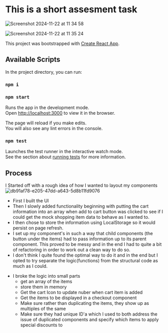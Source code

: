 # This is a short assesment task

![Screenshot 2024-11-22 at 11 34 58](https://github.com/user-attachments/assets/05332262-f3fa-4cdb-843f-a781a5120d37)


![Screenshot 2024-11-22 at 11 35 24](https://github.com/user-attachments/assets/7631f1fa-4199-4fc2-b323-07864d7ac981)





This project was bootstrapped with [Create React App](https://github.com/facebook/create-react-app).

## Available Scripts

In the project directory, you can run:

### `npm i`
### `npm start`

Runs the app in the development mode.\
Open [http://localhost:3000](http://localhost:3000) to view it in the browser.

The page will reload if you make edits.\
You will also see any lint errors in the console.

### `npm test`

Launches the test runner in the interactive watch mode.\
See the section about [running tests](https://facebook.github.io/create-react-app/docs/running-tests) for more information.


## Process

I Started off with a rough idea of how I wanted to layout my components
![db91af78-e205-47dd-a643-5d8b11fd9076](https://github.com/user-attachments/assets/bb49970a-5de3-41d0-8dbc-110857d09cc2)

- First I built the UI
- Then I slowly added functionality beginning with putting the cart information into an array when add to cart button was clicked to see if I could get the mock shopping item data to behave as I wanted to.
- I then chose to store the information using LocalStorage so it would persist on page refresh.
- I set up my component's in such a way that child components (the button under the items) had to pass information up to its parent component. This proved to be messy and in the end I had to quite a bit of refactoring in order to work out a clean way to do so.
- I don't think I quite found the optimal way to do it and in the end but I opted to try separate the logic(functions) from the structural code as much as I could.
* I broke the logic into small parts 
  * get an array of the items
  * store them in memory
  * Get the cart Icon to update nuber when cart item is added
  * Get the items to be displayed in a checkout component
  * Make sure rather than duplicating the items, they show up as multiples of the same
  * Make sure they had unique ID'a which I used to both address the issue of duplicated components and specify which items to apply special discounts to
 
